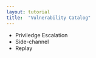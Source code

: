 ```yaml
---
layout: tutorial
title:  "Vulnerability Catalog"
---
```


* Priviledge Escalation
* Side-channel
* Replay